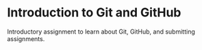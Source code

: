 # Introduction to Git and GitHub

Introductory assignment to learn about Git, GitHub, and submitting assignments.
